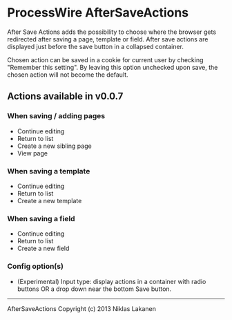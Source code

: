 # ProcessWire AfterSaveActions #

After Save Actions adds the possibility to choose where the browser gets redirected after saving a page, template or field. After save actions are displayed just before the save button in a collapsed container.

Chosen action can be saved in a cookie for current user by checking "Remember this setting". By leaving this option unchecked upon save, the chosen action will not become the default.

## Actions available in v0.0.7 ##

### When saving / adding pages ###
* Continue editing
* Return to list
* Create a new sibling page
* View page

### When saving a template ###
* Continue editing
* Return to list
* Create a new template

### When saving a field ###
* Continue editing
* Return to list
* Create a new field

### Config option(s) ###
* (Experimental) Input type: display actions in a container with radio buttons OR a drop down near the bottom Save button.

------
AfterSaveActions Copyright (c) 2013 Niklas Lakanen
